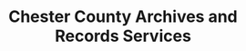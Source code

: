 ---
layout: repo
title: "Chester County Archives and Records Services"
id: 15145
permalink: repos/15145/
---